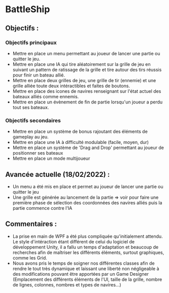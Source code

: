 # BattleShip

## Objectifs :

### Objectifs principaux 
- Mettre en place un menu permettant au joueur de lancer une partie ou quitter le jeu. 
- Mettre en place une IA qui tire aléatoirement sur la grille de jeu en suivant un pattern de ratissage de la grille et tire autour des tirs réussis pour finir un bateau allié.
- Mettre en place deux grilles de jeu, une grille de tir (ennemie) et une grille alliée toute deux intéractibles et faites de boutons.
- Mettre en place des icones de navires renseignant sur l'état actuel des bateaux alliés comme ennemis.
- Mettre en place un évènement de fin de partie lorsqu'un joueur a perdu tout ses bateaux.

### Objectifs secondaires
- Mettre en place un système de bonus rajoutant des éléments de gameplay au jeu.
- Mettre en place une IA à difficulté modulable (facile, moyen, dur)
- Mettre en place un système de 'Drag and Drop' permettant au joueur de positionner ses bateaux
- Mettre en place un mode multijoueur 

## Avancée actuelle (18/02/2022) :
- Un menu a été mis en place et permet au joueur de lancer une partie ou quitter le jeu
- Une grille est générée au lancement de la partie => voir pour faire une première phase de sélection des coordonnées des navires alliés puis la partie commence contre l'IA

## Commentaires :
- La prise en main de WPF a été plus compliquée qu'initialement attendu. Le style d'intéraction étant différent de celui du logiciel de développement Unity, il a fallu un temps d'adaptation et beaucoup de recherches afin de maîtriser les différents éléments, surtout graphiques, comme les Grid.
- Nous avons pris le temps de soigner nos différentes classes afin de rendre le tout très dynamique et laissant une liberté non négligeable à des modifications pouvant être apportées par un Game Designer (Emplacement des différents éléments de l'UI, taille de la grille, nombre de lignes, colonnes, nombres et types de navires...)

